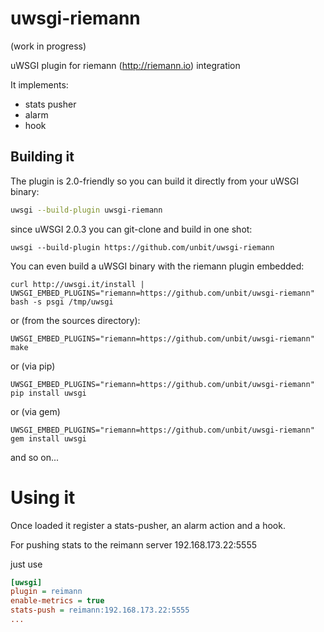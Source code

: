 uwsgi-riemann
=============

(work in progress)

uWSGI plugin for riemann (http://riemann.io) integration

It implements:

* stats pusher
* alarm
* hook

Building it
-----------

The plugin is 2.0-friendly so you can build it directly from your uWSGI binary:

```sh
uwsgi --build-plugin uwsgi-riemann
```

since uWSGI 2.0.3 you can git-clone and build in one shot:

```
uwsgi --build-plugin https://github.com/unbit/uwsgi-riemann
```

You can even build a uWSGI binary with the riemann plugin embedded:

```
curl http://uwsgi.it/install | UWSGI_EMBED_PLUGINS="riemann=https://github.com/unbit/uwsgi-riemann" bash -s psgi /tmp/uwsgi
```

or (from the sources directory):

```
UWSGI_EMBED_PLUGINS="riemann=https://github.com/unbit/uwsgi-riemann" make
```

or (via pip)

```
UWSGI_EMBED_PLUGINS="riemann=https://github.com/unbit/uwsgi-riemann" pip install uwsgi
```

or (via gem)

```
UWSGI_EMBED_PLUGINS="riemann=https://github.com/unbit/uwsgi-riemann" gem install uwsgi
```

and so on...

Using it
========

Once loaded it register a stats-pusher, an alarm action and a hook.

For pushing stats to the reimann server 192.168.173.22:5555

just use

```ini
[uwsgi]
plugin = reimann
enable-metrics = true
stats-push = reimann:192.168.173.22:5555
...
```
